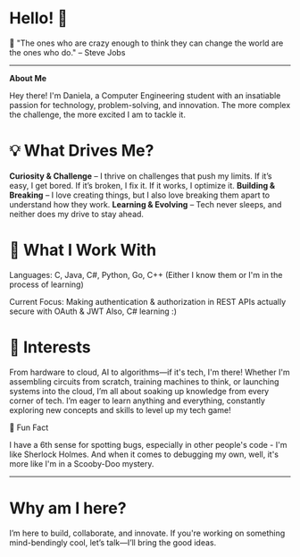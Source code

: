 # Hello! 👋

🚀 "The ones who are crazy enough to think they can change the world are the ones who do." – Steve Jobs

---

**About Me**

Hey there! I'm Daniela, a Computer Engineering student with an insatiable passion for technology, problem-solving, and innovation. The more complex the challenge, the more excited I am to tackle it.

# 💡 What Drives Me?
**Curiosity & Challenge** – I thrive on challenges that push my limits. If it’s easy, I get bored. If it’s broken, I fix it. If it works, I optimize it.
**Building & Breaking** – I love creating things, but I also love breaking them apart to understand how they work.
**Learning & Evolving** – Tech never sleeps, and neither does my drive to stay ahead.

# 🔧 What I Work With

Languages: C, Java, C#, Python, Go, C++ (Either I know them or I'm in the process of learning)

Current Focus: Making authentication & authorization in REST APIs actually secure with OAuth & JWT
Also, C# learning :)

# 🎯 Interests
From hardware to cloud, AI to algorithms—if it's tech, I'm there! Whether I'm assembling circuits from scratch, training machines to think, or launching systems into the cloud, I’m all about soaking up knowledge from every corner of tech.
I’m eager to learn anything and everything, constantly exploring new concepts and skills to level up my tech game!


🤯 Fun Fact

I have a 6th sense for spotting bugs, especially in other people's code - I'm like Sherlock Holmes. And when it comes to debugging my own, well,  it's more  like I'm in a Scooby-Doo mystery.

---
# Why am I here?

I’m here to build, collaborate, and innovate. If you're working on something mind-bendingly cool, let’s talk—I’ll bring the good ideas. 
